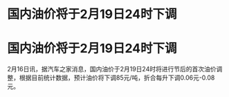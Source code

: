 # 国内油价将于2月19日24时下调

# 国内油价将于2月19日24时下调

2月16日讯，据汽车之家消息，国内油价于2月19日24时将进行节后的首次油价调整，根据目前统计数据，预计油价将下调85元/吨，折合每升下调0.06元-0.08元。

